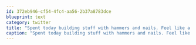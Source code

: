 ```yaml
---
id: 372eb946-cf54-4fc4-aa56-2b37a8783dce
blueprint: text
category: twitter
title: "Spent today building stuff with hammers and nails. Feel like a real man now but my delicate programer hands aren't looking so great"
caption: "Spent today building stuff with hammers and nails. Feel like a real man now but my delicate programer hands aren't looking so great"
---
```

